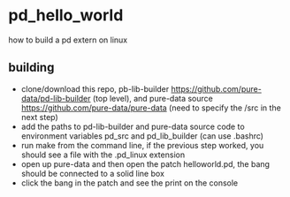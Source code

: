 # pd_hello_world
how to build a pd extern on linux

## building
- clone/download this repo, pb-lib-builder https://github.com/pure-data/pd-lib-builder (top level), and pure-data source https://github.com/pure-data/pure-data (need to specify the /src in the next step)
- add the paths to pd-lib-builder and pure-data source code to environment variables pd_src and pd_lib_builder (can use .bashrc)
- run make from the command line, if the previous step worked, you should see a file with the .pd_linux extension
- open up pure-data and then open the patch helloworld.pd, the bang should be connected to a solid line box
- click the bang in the patch and see the print on the console
